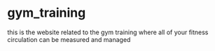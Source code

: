 # gym_training
this is the website related to the gym training where all of your fitness circulation can be measured and managed
